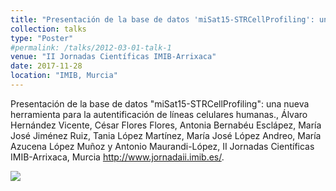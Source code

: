 ```yaml
---
title: "Presentación de la base de datos 'miSat15-STRCellProfiling': una nueva herramienta para la autentificación de líneas celulares humanas"
collection: talks
type: "Poster"
#permalink: /talks/2012-03-01-talk-1
venue: "II Jornadas Científicas IMIB-Arrixaca"
date: 2017-11-28
location: "IMIB, Murcia"
---
```


Presentación de la base de datos "miSat15-STRCellProfiling": una nueva herramienta para la autentificación de líneas celulares humanas., Álvaro Hernández Vicente, César Flores Flores, Antonia Bernabéu Esclápez, María José Jiménez Ruiz, Tania López Martínez, María José López Andreo, María Azucena López Muñoz y Antonio Maurandi-López, II Jornadas Científicas IMIB-Arrixaca, Murcia <http://www.jornadaii.imib.es/>.


[![](https://amaurandi.github.io/files/miSat15-STRCellProfiling-poster-imib2017.png)](https://amaurandi.github.io/files/miSat15-STRCellProfiling-poster-imib2017.pdf)
